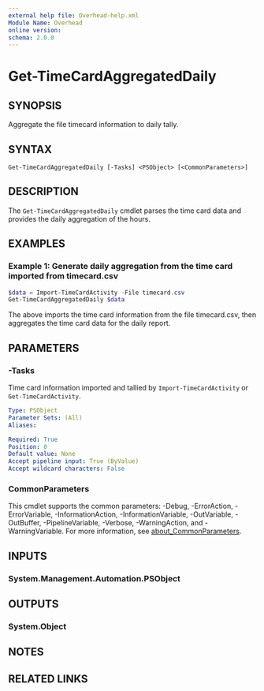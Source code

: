 ```yaml
---
external help file: Overhead-help.xml
Module Name: Overhead
online version:
schema: 2.0.0
---
```


# Get-TimeCardAggregatedDaily

## SYNOPSIS
Aggregate the file timecard information to daily tally.

## SYNTAX

```
Get-TimeCardAggregatedDaily [-Tasks] <PSObject> [<CommonParameters>]
```

## DESCRIPTION
The `Get-TimeCardAggregatedDaily` cmdlet parses the time card data and provides the daily aggregation of the hours. 

## EXAMPLES

### Example 1: Generate daily aggregation from the time card imported from timecard.csv
```powershell
$data = Import-TimeCardActivity -File timecard.csv
Get-TimeCardAggregatedDaily $data
```

The above imports the time card information from the file timecard.csv, then aggregates the time card data for the daily report.

## PARAMETERS

### -Tasks
Time card information imported and tallied by `Import-TimeCardActivity` or `Get-TimeCardActivity`.

```yaml
Type: PSObject
Parameter Sets: (All)
Aliases:

Required: True
Position: 0
Default value: None
Accept pipeline input: True (ByValue)
Accept wildcard characters: False
```

### CommonParameters
This cmdlet supports the common parameters: -Debug, -ErrorAction, -ErrorVariable, -InformationAction, -InformationVariable, -OutVariable, -OutBuffer, -PipelineVariable, -Verbose, -WarningAction, and -WarningVariable. For more information, see [about_CommonParameters](http://go.microsoft.com/fwlink/?LinkID=113216).

## INPUTS

### System.Management.Automation.PSObject
## OUTPUTS

### System.Object
## NOTES

## RELATED LINKS

